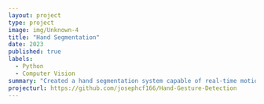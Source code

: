 ```yaml
---
layout: project
type: project
image: img/Unknown-4
title: "Hand Segmentation"
date: 2023
published: true
labels:
  - Python
  - Computer Vision
summary: "Created a hand segmentation system capable of real-time motion detection, this project utilised deep learning models to identify hands and track movement."
projecturl: https://github.com/josephcf166/Hand-Gesture-Detection
---
```

